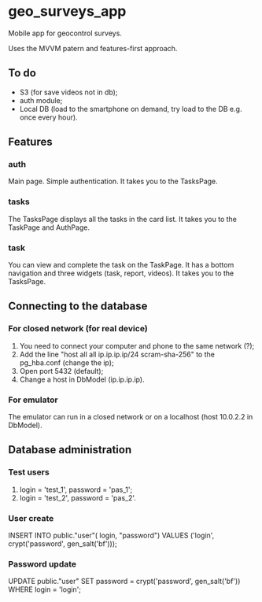 # geo_surveys_app

Mobile app for geocontrol surveys.

Uses the MVVM patern and features-first approach.

## To do

- S3 (for save videos not in db);
- auth module;
- Local DB (load to the smartphone on demand, try load to the DB e.g. once every hour).

## Features

### auth

Main page.
Simple authentication.
It takes you to the TasksPage.

### tasks

The TasksPage displays all the tasks in the card list.
It takes you to the TaskPage and AuthPage.

### task

You can view and complete the task on the TaskPage.
It has a bottom navigation and three widgets (task, report, videos).
It takes you to the TasksPage.

## Сonnecting to the database

### For closed network (for real device)

1. You need to connect your computer and phone to the same network (?);
2. Add the line
   "host all all ip.ip.ip.ip/24 scram-sha-256"
   to the pg_hba.conf (change the ip);
3. Open port 5432 (default);
4. Change a host in DbModel (ip.ip.ip.ip).

### For emulator

The emulator can run in a closed network or on a localhost (host 10.0.2.2 in DbModel).

## Database administration

### Test users

1. login = 'test_1', password = 'pas_1';
2. login = 'test_2', password = 'pas_2'.

### User create

INSERT INTO public."user"(
login, "password")
VALUES ('login', crypt('password', gen_salt('bf')));

### Password update

UPDATE public."user"
SET password = crypt('password', gen_salt('bf'))
WHERE login = 'login';
